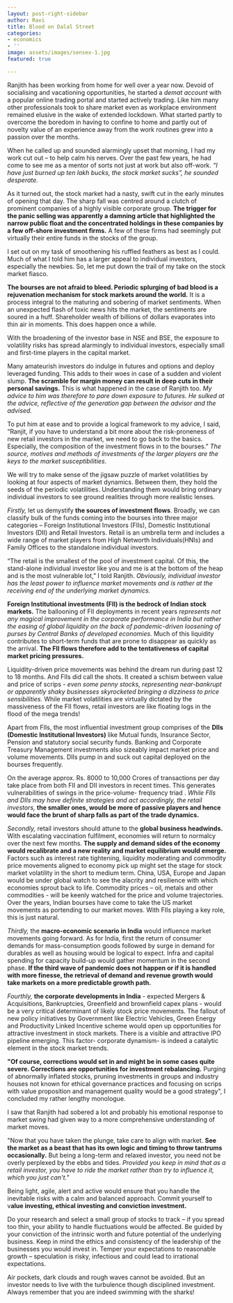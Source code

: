 ```yaml
---
layout: post-right-sidebar
author: Ravi
title: Blood on Dalal Street
categories:
- economics
- ''
image: assets/images/sensex-1.jpg
featured: true

---
```

Ranjith has been working from home for well over a year now. Devoid of socialising and vacationing opportunities, he started a _demat account_ with a popular online trading portal and started actively trading. Like him many other professionals took to share market even as workplace environment remained elusive in the wake of extended lockdown. What started partly to overcome the boredom in having to confine to home and partly out of novelty value of an experience away from the work routines grew into a passion over the months.

When he called up and sounded alarmingly upset that morning, I had my work cut out – to help calm his nerves. Over the past few years, he had come to see me as a mentor of sorts not just at work but also off-work. _“I have just burned up ten lakh bucks, the stock market sucks”, he sounded desperate._

As it turned out, the stock market had a nasty, swift cut in the early minutes of opening that day. The sharp fall was centred around a clutch of prominent companies of a highly visible corporate group. **The trigger for the panic selling was apparently a damning article that highlighted the narrow public float and the concentrated holdings in these companies by a few off-shore investment firms.** A few of these firms had seemingly put virtually their entire funds in the stocks of the group.

I set out on my task of smoothening his ruffled feathers as best as I could. Much of what I told him has a larger appeal to individual investors, especially the newbies. So, let me put down the trail of my take on the stock market fiasco.

**The bourses are not afraid to bleed. Periodic splurging of bad blood is a rejuvenation mechanism for stock markets around the world.** It is a process integral to the maturing and sobering of market sentiments. When an unexpected flash of toxic news hits the market, the sentiments are soured in a huff. Shareholder wealth of billions of dollars evaporates into thin air in moments. This does happen once a while. 

With the broadening of the investor base in NSE and BSE, the exposure to volatility risks has spread alarmingly to individual investors, especially small and first-time players in the capital market.

Many amateurish investors do indulge in futures and options and deploy leveraged funding. This adds to their woes in case of a sudden and violent slump. **The scramble for margin money can result in deep cuts in their personal savings.** This is what happened in the case of Ranjith too. _My advice to him was therefore to pare down exposure to futures. He sulked at the advice, reflective of the generation gap between the advisor and the advised._

To put him at ease and to provide a logical framework to my advice, I said, “Ranjit, if you have to understand a bit more about the risk-proneness of new retail investors in the market, we need to go back to the basics. Especially, the composition of the investment flows in to the bourses.” _The source, motives and methods of investments of the larger players are the keys to the market susceptibilities._

We will try to make sense of the jigsaw puzzle of market volatilities by looking at four aspects of market dynamics. Between them, they hold the seeds of the periodic volatilities. Understanding them would bring ordinary individual investors to see ground realities through more realistic lenses.

_Firstly,_ let us demystify **the sources of investment flows**. Broadly, we can classify bulk of the funds coming into the bourses into three major categories – Foreign Institutional Investors (FIIs), Domestic Institutional Investors (DII) and Retail Investors. Retail is an umbrella term and includes a wide range of market players from High Networth Individuals(HNIs) and Family Offices to the standalone individual investors.

“The retail is the smallest of the pool of investment capital. Of this, the stand-alone individual investor like you and me is at the bottom of the heap and is the most vulnerable lot,” I told Ranjith. _Obviously, individual investor has the least power to influence market movements and is rather at the receiving end of the underlying market dynamics._

**Foreign Institutional investments (FII) is the bedrock of Indian stock markets.** The ballooning of FII deployments in recent years _represents not any magical improvement in the corporate performance in India but rather the easing of global liquidity on the back of pandemic-driven loosening of purses by Central Banks of developed economies._ Much of this liquidity contributes to short-term funds that are prone to disappear as quickly as the arrival. **The FII flows therefore add to the tentativeness of capital market pricing pressures.**

Liquidity-driven price movements was behind the dream run during past 12 to 18 months. And FIIs did call the shots. It created a schism between value and price of scrips - _even some penny stocks, representing near-bankrupt or apparently shaky businesses skyrocketed bringing a dizziness to price sensibilities._ While market volatilities are virtually dictated by the massiveness of the FII flows, retail investors are like floating logs in the flood of the mega trends!

Apart from FIIs, the most influential investment group comprises of the **DIIs (Domestic Institutional Investors)** like Mutual funds, Insurance Sector, Pension and statutory social security funds. Banking and Corporate Treasury Management investments also sizeably impact market price and volume movements. DIIs pump in and suck out capital deployed on the bourses frequently.

On the average approx. Rs. 8000 to 10,000 Crores of transactions per day take place from both FII and DII investors in recent times. This generates vulnerabilities of swings in the price-volume- frequency triad . _While FIIs and DIIs may have definite strategies and act accordingly, the retail investors,_ **the smaller ones, would be more of passive players and hence would face the brunt of sharp falls as part of the trade dynamics.**

_Secondly,_ retail investors should attune to the **global business headwinds.** With escalating vaccination fulfilment, economies will return to normalcy over the next few months. **The supply and demand sides of the economy would recalibrate and a new reality and market equilibrium would emerge.** Factors such as interest rate tightening, liquidity moderating and commodity price movements aligned to economy pick up  might set the stage for stock market volatility in the short to medium term.  China, USA, Europe and Japan would be under global watch to see the alacrity and resilience with which economies sprout back to life. Commodity prices – oil, metals and other commodities - will be keenly watched for the price and volume trajectories. Over the years, Indian bourses have come to take the US market movements as portending to our market moves. With FIIs playing a key role, this is just natural. 

_Thirdly,_ the **macro-economic scenario in India** would influence market movements going forward. As for India, first the return of consumer demands for mass-consumption goods followed by surge in demand for durables as well as housing would be logical to expect. Infra and capital spending for capacity build-up would gather momentum in the second phase. **If the third wave of pandemic does not happen or if it is handled with more finesse, the retrieval of demand and revenue growth would take markets on a more predictable growth path.**

_Fourthly,_ **the corporate developments in India** - expected Mergers & Acquisitions, Bankruptcies, Greenfield and brownfield capex plans - would be a very critical determinant of likely stock price movements. The fallout of new policy initiatives by Government  like Electric Vehicles, Green Energy and Productivity Linked Incentive scheme would open up opportunities for attractive investment in stock markets. There is a visible and attractive IPO pipeline emerging.  This factor- corporate dynamism- is indeed a catalytic element in the stock market trends. 

**"Of course, corrections would set in and might be in some cases quite severe. Corrections are opportunities for investment rebalancing.** Purging of abnormally inflated stocks, pruning investments in groups and industry houses not known for ethical governance practices and focusing on scrips with value proposition and management quality would be a good strategy", I concluded my rather lengthy monologue. 

I saw that Ranjith had sobered a lot and probably his emotional response to market swing had given way to a more comprehensive understanding of market moves. 

"Now that you have taken the plunge, take care to align with market. **See the market as a beast that has its own logic and timing to throw tantrums occasionally.** But being a long-term and relaxed investor, you need not be overly perplexed by the ebbs and tides. _Provided you keep in mind that as a retail investor, you have to ride the market rather than try to influence it, which you just can't."_

Being light, agile, alert and active would ensure that you handle the inevitable risks with a calm and balanced approach. Commit yourself to v**alue investing, ethical investing and conviction investment.**

Do your research and select a small group of stocks to track – if you spread too thin, your ability to handle fluctuations would be affected. Be guided by your conviction of the intrinsic worth and future potential of the underlying business. Keep in mind the ethics and consistency of the leadership of the businesses you would invest in. Temper your expectations to reasonable growth – speculation is risky, infectious and could lead to irrational expectations.

Air pockets, dark clouds and rough waves cannot be avoided. But an investor needs to live with the turbulence though disciplined investment. Always remember that you are indeed swimming with the sharks!